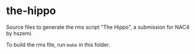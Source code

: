# the-hippo

Source files to generate the rms script "The Hippo", a submission for NAC4 by hszemi.

To build the rms file, run `make` in this folder.
